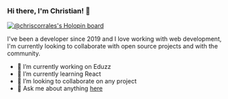 ### Hi there, I'm Christian! 👋


[![@chriscorrales's Holopin board](https://holopin.io/api/user/board?user=chriscorrales)](https://holopin.io/@chriscorrales)

I've been a developer since 2019 and I love working with web development, I'm currently looking to collaborate with open source projects and with the community.

- 🔭 I’m currently working on Eduzz
- 🌱 I’m currently learning React
- 👯 I’m looking to collaborate on any project
- 💬 Ask me about anything [here](https://github.com/ChrisCorrales/ChrisCorrales/issues)
